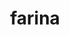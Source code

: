 ---
layout: doctor
profilePic : undefined
title: farina
specialties: ENT
description: undefined
yearsOfExp: undefined
location: Adyar
contact: undefined
hospitalName: Breathe Easy
avl_days: Sun - Tue - Wed.
_id: 66a3805550f8c584d75d7e8e
---